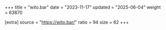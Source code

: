 +++
title = "wito.bar"
date = "2023-11-17"
updated = "2025-06-04"
weight = 63870

[extra]
source = "https://wito.bar/"
ratio = 94
size = 62
+++
